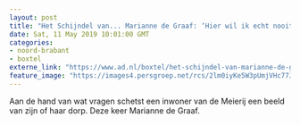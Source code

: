 ```yaml
---
layout: post
title: "Het Schijndel van... Marianne de Graaf: ‘Hier wil ik echt nooit meer weg’"
date: Sat, 11 May 2019 10:01:00 GMT
categories: 
- noord-brabant 
- boxtel 
externe_link: "https://www.ad.nl/boxtel/het-schijndel-van-marianne-de-graaf-hier-wil-ik-echt-nooit-meer-weg~a07179d2/"
feature_image: "https://images4.persgroep.net/rcs/2lm0iyKe5W3pUmjVHc77JgfHr_g/diocontent/147708229/_fitwidth/400/?appId=21791a8992982cd8da851550a453bd7f&quality=0.7"
---
```


Aan de hand van wat vragen schetst een inwoner van de Meierij een beeld van zijn of haar dorp. Deze keer Marianne de Graaf.
